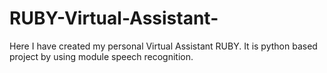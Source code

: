 # RUBY-Virtual-Assistant-
Here I have created my personal Virtual Assistant RUBY. It is python based project by using module speech recognition.
